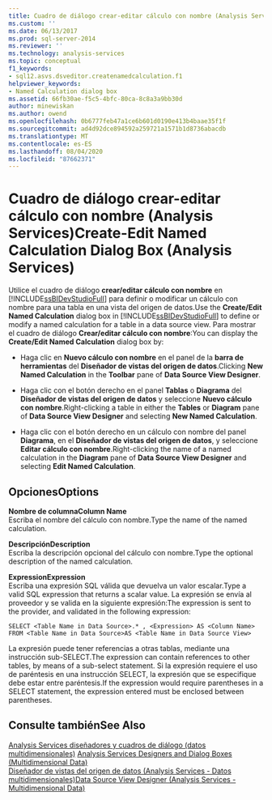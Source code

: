 ```yaml
---
title: Cuadro de diálogo crear-editar cálculo con nombre (Analysis Services) | Microsoft Docs
ms.custom: ''
ms.date: 06/13/2017
ms.prod: sql-server-2014
ms.reviewer: ''
ms.technology: analysis-services
ms.topic: conceptual
f1_keywords:
- sql12.asvs.dsveditor.createnamedcalculation.f1
helpviewer_keywords:
- Named Calculation dialog box
ms.assetid: 66fb30ae-f5c5-4bfc-80ca-8c8a3a9bb30d
author: minewiskan
ms.author: owend
ms.openlocfilehash: 0b6777feb47a1ce6b601d0190e413b4baae35f1f
ms.sourcegitcommit: ad4d92dce894592a259721a1571b1d8736abacdb
ms.translationtype: MT
ms.contentlocale: es-ES
ms.lasthandoff: 08/04/2020
ms.locfileid: "87662371"
---
```

# <a name="create-edit-named-calculation-dialog-box-analysis-services"></a><span data-ttu-id="bcaa6-102">Cuadro de diálogo crear-editar cálculo con nombre (Analysis Services)</span><span class="sxs-lookup"><span data-stu-id="bcaa6-102">Create-Edit Named Calculation Dialog Box (Analysis Services)</span></span>
  <span data-ttu-id="bcaa6-103">Utilice el cuadro de diálogo **crear/editar cálculo con nombre** en [!INCLUDE[ssBIDevStudioFull](../includes/ssbidevstudiofull-md.md)] para definir o modificar un cálculo con nombre para una tabla en una vista del origen de datos.</span><span class="sxs-lookup"><span data-stu-id="bcaa6-103">Use the **Create/Edit Named Calculation** dialog box in [!INCLUDE[ssBIDevStudioFull](../includes/ssbidevstudiofull-md.md)] to define or modify a named calculation for a table in a data source view.</span></span> <span data-ttu-id="bcaa6-104">Para mostrar el cuadro de diálogo **Crear/editar cálculo con nombre**:</span><span class="sxs-lookup"><span data-stu-id="bcaa6-104">You can display the **Create/Edit Named Calculation** dialog box by:</span></span>  
  
-   <span data-ttu-id="bcaa6-105">Haga clic en **Nuevo cálculo con nombre** en el panel de la **barra de herramientas** del **Diseñador de vistas del origen de datos**.</span><span class="sxs-lookup"><span data-stu-id="bcaa6-105">Clicking **New Named Calculation** in the **Toolbar** pane of **Data Source View Designer**.</span></span>  
  
-   <span data-ttu-id="bcaa6-106">Haga clic con el botón derecho en el panel **Tablas** o **Diagrama** del **Diseñador de vistas del origen de datos** y seleccione **Nuevo cálculo con nombre**.</span><span class="sxs-lookup"><span data-stu-id="bcaa6-106">Right-clicking a table in either the **Tables** or **Diagram** pane of **Data Source View Designer** and selecting **New Named Calculation**.</span></span>  
  
-   <span data-ttu-id="bcaa6-107">Haga clic con el botón derecho en un cálculo con nombre del panel **Diagrama**, en el **Diseñador de vistas del origen de datos**, y seleccione **Editar cálculo con nombre**.</span><span class="sxs-lookup"><span data-stu-id="bcaa6-107">Right-clicking the name of a named calculation in the **Diagram** pane of **Data Source View Designer** and selecting **Edit Named Calculation**.</span></span>  
  
## <a name="options"></a><span data-ttu-id="bcaa6-108">Opciones</span><span class="sxs-lookup"><span data-stu-id="bcaa6-108">Options</span></span>  
 <span data-ttu-id="bcaa6-109">**Nombre de columna**</span><span class="sxs-lookup"><span data-stu-id="bcaa6-109">**Column Name**</span></span>  
 <span data-ttu-id="bcaa6-110">Escriba el nombre del cálculo con nombre.</span><span class="sxs-lookup"><span data-stu-id="bcaa6-110">Type the name of the named calculation.</span></span>  
  
 <span data-ttu-id="bcaa6-111">**Descripción**</span><span class="sxs-lookup"><span data-stu-id="bcaa6-111">**Description**</span></span>  
 <span data-ttu-id="bcaa6-112">Escriba la descripción opcional del cálculo con nombre.</span><span class="sxs-lookup"><span data-stu-id="bcaa6-112">Type the optional description of the named calculation.</span></span>  
  
 <span data-ttu-id="bcaa6-113">**Expression**</span><span class="sxs-lookup"><span data-stu-id="bcaa6-113">**Expression**</span></span>  
 <span data-ttu-id="bcaa6-114">Escriba una expresión SQL válida que devuelva un valor escalar.</span><span class="sxs-lookup"><span data-stu-id="bcaa6-114">Type a valid SQL expression that returns a scalar value.</span></span> <span data-ttu-id="bcaa6-115">La expresión se envía al proveedor y se valida en la siguiente expresión:</span><span class="sxs-lookup"><span data-stu-id="bcaa6-115">The expression is sent to the provider, and validated in the following expression:</span></span>  
  
```  
SELECT <Table Name in Data Source>.* , <Expression> AS <Column Name> FROM <Table Name in Data Source>AS <Table Name in Data Source View>  
```  
  
 <span data-ttu-id="bcaa6-116">La expresión puede tener referencias a otras tablas, mediante una instrucción sub-SELECT.</span><span class="sxs-lookup"><span data-stu-id="bcaa6-116">The expression can contain references to other tables, by means of a sub-select statement.</span></span> <span data-ttu-id="bcaa6-117">Si la expresión requiere el uso de paréntesis en una instrucción SELECT, la expresión que se especifique debe estar entre paréntesis.</span><span class="sxs-lookup"><span data-stu-id="bcaa6-117">If the expression would require parentheses in a SELECT statement, the expression entered must be enclosed between parentheses.</span></span>  
  
## <a name="see-also"></a><span data-ttu-id="bcaa6-118">Consulte también</span><span class="sxs-lookup"><span data-stu-id="bcaa6-118">See Also</span></span>  
 <span data-ttu-id="bcaa6-119">[Analysis Services diseñadores y cuadros de diálogo &#40;datos multidimensionales&#41;](analysis-services-designers-and-dialog-boxes-multidimensional-data.md) </span><span class="sxs-lookup"><span data-stu-id="bcaa6-119">[Analysis Services Designers and Dialog Boxes &#40;Multidimensional Data&#41;](analysis-services-designers-and-dialog-boxes-multidimensional-data.md) </span></span>  
 [<span data-ttu-id="bcaa6-120">Diseñador de vistas del origen de datos &#40;Analysis Services - Datos multidimensionales&#41;</span><span class="sxs-lookup"><span data-stu-id="bcaa6-120">Data Source View Designer &#40;Analysis Services - Multidimensional Data&#41;</span></span>](data-source-view-designer-analysis-services-multidimensional-data.md)  
  
  
